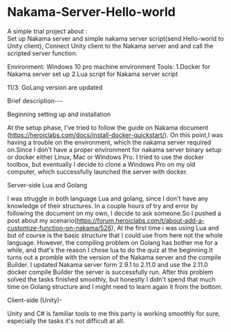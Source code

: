 
# Nakama-Server-Hello-world
A simple trial project about :  
Set up Nakama server and simple nakama server script(send Hello-world to Unity client), 
Connect Unity client to the Nakama server and and call the scripted server function. 

Environment: Windows 10 pro machine environment
Tools: 
1.Docker for Nakama server set up 
2.Lua script for Nakama server script

11/3: GoLang version are updated

Brief description---

Beginning setting up and installation


  At the setup phase, I've tried to follow the guide on Nakama document (https://heroiclabs.com/docs/install-docker-quickstart/). On this point,I was having a trouble on the environment, which the nakama server required on.Since I don't have a proper environment for nakama server binary setup or docker either Linux, Mac or Windows Pro. 
I tried to use the docker toolbox, but eventually I decide to clone a Windows Pro on my old computer, which successfully launched the server with docker.
  
 Server-side Lua and Golang
 
 
   I was struggle in both language Lua and golang, since I don't have any knowledge of their structures. In a couple hours of try and error by following the document on my own, I decide to ask someone.So I pushed a post about my scenario(https://forum.heroiclabs.com/t/about-add-a-customize-function-on-nakama/526), 
   At the first time i was using Lua and  but of course is the basic structure that I could use from here not the whole language.
However, the compiling problem on Golang has bother me for a while, and that's the reason I chose lua to do the quiz at the beginning.It turns out a promble with the version of the Nakama server and the compile Builder. I updated Nakama server form 2.9.1 to 2.11.0 and use the 2.11.0 docker compile Builder the server is successfully run. After this problem solved the tasks finished smoothly, but honestly I didn't spend that much time on Golang structure and I might need to learn again it from the bottom.
    
Client-side (Unity)-

  Unity and C# is familiar tools to me this party is working smoothly for sure, especially the tasks it's not difficult at all.
